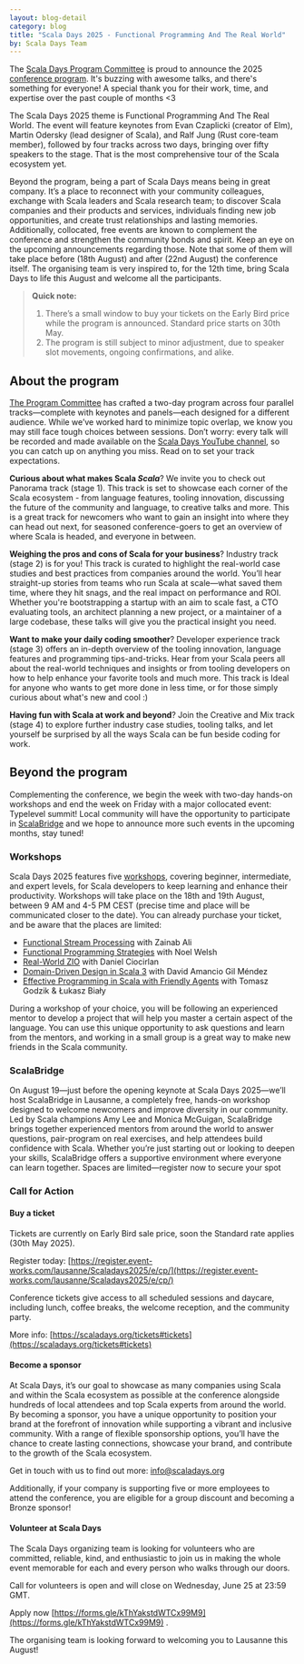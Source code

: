 ```yaml
---
layout: blog-detail
category: blog
title: "Scala Days 2025 - Functional Programming And The Real World"
by: Scala Days Team
---
```

The [Scala Days Program Committee](https://scaladays.org/#committee) is proud to announce the 2025 [conference program](https://scaladays.org/schedule). It's buzzing with awesome talks, and there's something for everyone! A special thank you for their work, time, and expertise over the past couple of months <3

The Scala Days 2025 theme is Functional Programming And The Real World. The event will feature keynotes from Evan Czaplicki (creator of Elm), Martin Odersky (lead designer of Scala), and Ralf Jung (Rust core-team member), followed by four tracks across two days, bringing over fifty speakers to the stage. That is the most comprehensive tour of the Scala ecosystem yet.

Beyond the program, being a part of Scala Days means being in great company. It’s a place to reconnect with your community colleagues, exchange with Scala leaders and Scala research team; to discover Scala companies and their products and services, individuals finding new job opportunities, and create trust relationships and lasting memories. Additionally, collocated, free events are known to complement the conference and strengthen the community bonds and spirit. Keep an eye on the upcoming announcements regarding those. Note that some of them will take place before (18th August) and after (22nd August) the conference itself. The organising team is very inspired to, for the 12th time, bring Scala Days to life this August and welcome all the participants.

> **Quick note:**
> 1. There’s a small window to buy your tickets on the Early Bird price while the program is announced. Standard price starts on 30th May.
> 2. The program is still subject to minor adjustment, due to speaker slot movements, ongoing confirmations, and alike.

## About the program

[The Program Committee](https://scaladays.org/#committee) has crafted a two-day program across four parallel tracks—complete with keynotes and panels—each designed for a different audience. While we’ve worked hard to minimize topic overlap, we know you may still face tough choices between sessions. Don’t worry: every talk will be recorded and made available on the [Scala Days YouTube channel](https://www.youtube.com/channel/UCOHg8YCiyMVRRxb3mJT_0Mg), so you can catch up on anything you miss. Read on to set your track expectations.

**Curious about what makes Scala *Scala***? We invite you to check out Panorama track (stage 1). This track is set to showcase each corner of the Scala ecosystem - from language features, tooling innovation, discussing the future of the community and language, to creative talks and more. This is a great track for newcomers who want to gain an insight into where they can head out next, for seasoned conference-goers to get an overview of where Scala is headed, and everyone in between.

**Weighing the pros and cons of Scala for your business**? Industry track (stage 2) is for you! This track is curated to highlight the real-world case studies and best practices from companies around the world. You’ll hear straight-up stories from teams who run Scala at scale—what saved them time, where they hit snags, and the real impact on performance and ROI. Whether you're bootstrapping a startup with an aim to scale fast,  a CTO evaluating tools, an architect planning a new project, or a maintainer of a large codebase, these talks will give you the practical insight you need.

**Want to make your daily coding smoother**? Developer experience track (stage 3) offers an in-depth overview of the tooling innovation, language features and programming tips-and-tricks. Hear from your Scala peers all about the real-world techniques and insights or from tooling developers on how to help enhance your favorite tools and much more. This track is Ideal for anyone who wants to get more done in less time, or for those simply curious about what's new and cool :)

**Having fun with Scala at work and beyond**? Join the Creative and Mix track (stage 4) to explore further industry case studies, tooling talks, and let yourself be surprised by all the ways Scala can be fun beside coding for work.

## Beyond the program

Complementing the conference, we begin the week with two-day hands-on  workshops and end the week on Friday with a major collocated event: Typelevel summit! Local community will have the opportunity to participate in [ScalaBridge](https://scaladays.org/blog/scalabridge-lausanne/) and we hope to announce more such events in the upcoming months, stay tuned!

### Workshops
Scala Days 2025 features five [workshops](https://scaladays.org/workshops), covering beginner, intermediate, and expert levels, for Scala developers to keep learning and enhance their productivity. Workshops will take place on the 18th and 19th August, between 9 AM and 4-5 PM CEST (precise time and place will be communicated closer to the date). You can already purchase your ticket, and be aware that the places are limited:

- [Functional Stream Processing](https://scaladays.org/editions/2025/workshops/functional-stream-processing) with Zainab Ali
- [Functional Programming Strategies](https://scaladays.org/editions/2025/workshops/functional-programming-strategies) with Noel Welsh
- [Real-World ZIO](https://scaladays.org/editions/2025/workshops/real-world-zio) with Daniel Ciocirlan
- [Domain-Driven Design in Scala 3](https://scaladays.org/editions/2025/workshops/ddd-in-scala-3) with David Amancio Gil Méndez
- [Effective Programming in Scala with Friendly Agents](https://scaladays.org/editions/2025/workshops/efficient-programming-in-scala-with-friendly-agents) with Tomasz Godzik & Łukasz Biały

During a workshop of your choice, you will be following an experienced mentor to develop a project that will help you master a certain aspect of the language. You can use this unique opportunity to ask questions and learn from the mentors, and working in a small group is a great way to make new friends in the Scala community.

### ScalaBridge

On August 19—just before the opening keynote at Scala Days 2025—we’ll host ScalaBridge in Lausanne, a completely free, hands-on workshop designed to welcome newcomers and improve diversity in our community. Led by Scala champions Amy Lee and Monica McGuigan, ScalaBridge brings together experienced mentors from around the world to answer questions, pair-program on real exercises, and help attendees build confidence with Scala. Whether you’re just starting out or looking to deepen your skills, ScalaBridge offers a supportive environment where everyone can learn together. Spaces are limited—register now to secure your spot

### Call for Action

#### Buy a ticket
Tickets are currently on Early Bird sale price, soon the Standard rate applies (30th May 2025).

Register today: [https://register.event-works.com/lausanne/Scaladays2025/e/cp/](https://register.event-works.com/lausanne/Scaladays2025/e/cp/)

Conference tickets give access to all scheduled sessions and daycare, including lunch, coffee breaks, the welcome reception, and the community party.

More info: [https://scaladays.org/tickets#tickets](https://scaladays.org/tickets#tickets)

#### Become a sponsor

At Scala Days, it’s our goal to showcase as many companies using Scala and within the Scala ecosystem as possible at the conference alongside hundreds of local attendees and top Scala experts from around the world. By becoming a sponsor, you have a unique opportunity to position your brand at the forefront of innovation while supporting a vibrant and inclusive community. With a range of flexible sponsorship options, you’ll have the chance to create lasting connections, showcase your brand, and contribute to the growth of the Scala ecosystem.

Get in touch with us to find out more: [info@scaladays.org](mailto:info@scaladays.org)

Additionally, if your company is supporting five or more employees to attend the conference, you are eligible for a group discount and becoming a Bronze sponsor!

#### Volunteer at Scala Days

The Scala Days organizing team is looking for volunteers who are committed, reliable, kind, and enthusiastic to join us in making the whole event memorable for each and every person who walks through our doors.

Call for volunteers is open and will close on Wednesday, June 25 at 23:59 GMT.

Apply now [https://forms.gle/kThYakstdWTCx99M9](https://forms.gle/kThYakstdWTCx99M9) .

The organising team is looking forward to welcoming you to Lausanne this August!
